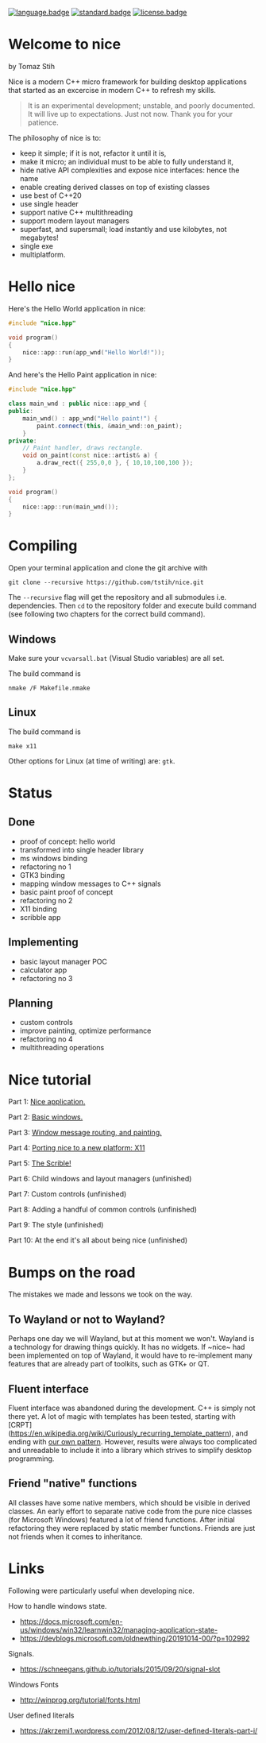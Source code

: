 [![language.badge]][language.url] [![standard.badge]][standard.url] [![license.badge]][license.url]
 
 # Welcome to nice

by Tomaz Stih

Nice is a modern C++ micro framework for building desktop applications
that started as an excercise in modern C++ to refresh my skills. 

> It is an experimental development; unstable, and poorly documented. 
> It will live up to expectations. Just not now. Thank you for your patience.

The philosophy of nice is to:
 * keep it simple; if it is not, refactor it until it is,
 * make it micro; an individual must to be able to fully understand it,
 * hide native API complexities and expose nice interfaces: hence the name
 * enable creating derived classes on top of existing classes
 * use best of C++20
 * use single header
 * support native C++ multithreading 
 * support modern layout managers
 * superfast, and supersmall; load instantly and use kilobytes, not megabytes!
 * single exe
 * multiplatform.

# Hello nice

Here's the Hello World application in nice:

~~~cpp
#include "nice.hpp"

void program()
{
    nice::app::run(app_wnd("Hello World!"));
}
~~~

And here's the Hello Paint application in nice:

~~~cpp
#include "nice.hpp"

class main_wnd : public nice::app_wnd {
public:
    main_wnd() : app_wnd("Hello paint!") {
        paint.connect(this, &main_wnd::on_paint);
    }
private:
    // Paint handler, draws rectangle.
    void on_paint(const nice::artist& a) {
        a.draw_rect({ 255,0,0 }, { 10,10,100,100 });
    }
};

void program()
{
    nice::app::run(main_wnd());
}
~~~

# Compiling

Open your terminal application and clone the git archive with

`git clone --recursive https://github.com/tstih/nice.git`

The `--recursive` flag will get the repository and all submodules
i.e. dependencies. Then `cd` to the repository folder and execute
build command (see following two chapters for the correct build 
command).

## Windows

Make sure your `vcvarsall.bat` (Visual Studio variables) are all set.

The build command is

~~~
nmake /F Makefile.nmake
~~~

## Linux

The build command is

~~~
make x11
~~~

Other options for Linux (at time of writing) are: `gtk`.

# Status

## Done
 * proof of concept: hello world
 * transformed into single header library
 * ms windows binding
 * refactoring no 1
 * GTK3 binding
 * mapping window messages to C++ signals
 * basic paint proof of concept
 * refactoring no 2
 * X11 binding
 * scribble app

## Implementing
 * basic layout manager POC
 * calculator app
 * refactoring no 3

## Planning
 * custom controls
 * improve painting, optimize performance
 * refactoring no 4
 * multithreading operations


# Nice tutorial

Part 1: [Nice application.](https://github.com/tstih/nice/tree/master/doc/lesson1)

Part 2: [Basic windows.](https://github.com/tstih/nice/tree/master/doc/lesson2)

Part 3: [Window message routing, and painting.](https://github.com/tstih/nice/tree/master/doc/lesson3)

Part 4: [Porting nice to a new platform: X11](https://github.com/tstih/nice/tree/master/doc/lesson4)

Part 5: [The Scrible!](https://github.com/tstih/nice/tree/master/doc/lesson5)

Part 6: Child windows and layout managers (unfinished)

Part 7: Custom controls (unfinished)

Part 8: Adding a handful of common controls (unfinished)

Part 9: The style (unfinished)

Part 10: At the end it's all about being nice (unfinished)


# Bumps on the road

The mistakes we made and lessons we took on the way.

## To Wayland or not to Wayland?

Perhaps one day we will Wayland, but at this moment we won't. Wayland is a technology for drawing things quickly. It has no widgets. If ~nice~ had been implemented on top of Wayland, it would have to re-implement many features that are already part of toolkits, such as GTK+ or QT.

## Fluent interface

Fluent interface was abandoned during the development. C++ is simply not there yet. A lot of magic with 
templates has been tested, starting with [CRPT] (https://en.wikipedia.org/wiki/Curiously_recurring_template_pattern), 
and ending with [our own pattern](https://stackoverflow.com/questions/62995665/c-fluent-interface). 
However, results were always too complicated and unreadable to include it into a library
which strives to simplify desktop programming.

## Friend "native" functions

All classes have some native members, which should be visible in derived classes.
An early effort to separate native code from the pure nice classes (for Microsoft Windows)
featured a lot of friend functions. After initial refactoring they were replaced by static 
member functions. Friends are just not friends when it comes to inheritance.


# Links

Following were particularly useful when developing nice.

How to handle windows state.
 * https://docs.microsoft.com/en-us/windows/win32/learnwin32/managing-application-state-
 * https://devblogs.microsoft.com/oldnewthing/20191014-00/?p=102992

Signals.
 * https://schneegans.github.io/tutorials/2015/09/20/signal-slot

Windows Fonts
 * http://winprog.org/tutorial/fonts.html

User defined literals
 * https://akrzemi1.wordpress.com/2012/08/12/user-defined-literals-part-i/


[language.url]:   https://isocpp.org/
[language.badge]: https://img.shields.io/badge/language-C++-blue.svg

[standard.url]:   https://en.wikipedia.org/wiki/C%2B%2B#Standardization
[standard.badge]: https://img.shields.io/badge/C%2B%2B-20-blue.svg

[license.url]:    https://github.com/tstih/nice/blob/master/LICENSE
[license.badge]:  https://img.shields.io/badge/license-MIT-blue.svg
